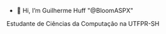 - 👋 Hi, I’m Guilherme Huff "@BloomASPX"


<!---
BloomASPX/BloomASPX is a ✨ special ✨ repository because its `README.md` (this file) appears on your GitHub profile.
You can click the Preview link to take a look at your changes.
--->

Estudante de Ciências da Computação na UTFPR-SH
